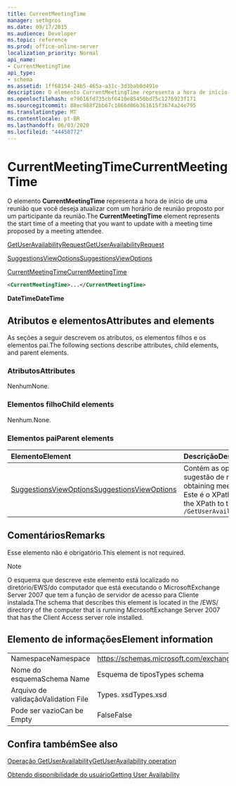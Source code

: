 ```yaml
---
title: CurrentMeetingTime
manager: sethgros
ms.date: 09/17/2015
ms.audience: Developer
ms.topic: reference
ms.prod: office-online-server
localization_priority: Normal
api_name:
- CurrentMeetingTime
api_type:
- schema
ms.assetid: 1ff68154-24b5-465a-a31c-3d3bab0d491e
description: O elemento CurrentMeetingTime representa a hora de início de uma reunião que você deseja atualizar com um horário de reunião proposto por um participante da reunião.
ms.openlocfilehash: e79616fd735cbf6410e85450bd75c1276923f171
ms.sourcegitcommit: 88ec988f2bb67c1866d06b361615f3674a24e795
ms.translationtype: MT
ms.contentlocale: pt-BR
ms.lasthandoff: 06/03/2020
ms.locfileid: "44458772"
---
```

# <a name="currentmeetingtime"></a><span data-ttu-id="1a576-103">CurrentMeetingTime</span><span class="sxs-lookup"><span data-stu-id="1a576-103">CurrentMeetingTime</span></span>

<span data-ttu-id="1a576-104">O elemento **CurrentMeetingTime** representa a hora de início de uma reunião que você deseja atualizar com um horário de reunião proposto por um participante da reunião.</span><span class="sxs-lookup"><span data-stu-id="1a576-104">The **CurrentMeetingTime** element represents the start time of a meeting that you want to update with a meeting time proposed by a meeting attendee.</span></span> 
  
[<span data-ttu-id="1a576-105">GetUserAvailabilityRequest</span><span class="sxs-lookup"><span data-stu-id="1a576-105">GetUserAvailabilityRequest</span></span>](getuseravailabilityrequest.md)
  
[<span data-ttu-id="1a576-106">SuggestionsViewOptions</span><span class="sxs-lookup"><span data-stu-id="1a576-106">SuggestionsViewOptions</span></span>](suggestionsviewoptions.md)
  
[<span data-ttu-id="1a576-107">CurrentMeetingTime</span><span class="sxs-lookup"><span data-stu-id="1a576-107">CurrentMeetingTime</span></span>](currentmeetingtime.md)
  
```xml
<CurrentMeetingTime>...</CurrentMeetingTime>
```

 <span data-ttu-id="1a576-108">**DateTime**</span><span class="sxs-lookup"><span data-stu-id="1a576-108">**DateTime**</span></span>
## <a name="attributes-and-elements"></a><span data-ttu-id="1a576-109">Atributos e elementos</span><span class="sxs-lookup"><span data-stu-id="1a576-109">Attributes and elements</span></span>

<span data-ttu-id="1a576-110">As seções a seguir descrevem os atributos, os elementos filhos e os elementos pai.</span><span class="sxs-lookup"><span data-stu-id="1a576-110">The following sections describe attributes, child elements, and parent elements.</span></span>
  
### <a name="attributes"></a><span data-ttu-id="1a576-111">Atributos</span><span class="sxs-lookup"><span data-stu-id="1a576-111">Attributes</span></span>

<span data-ttu-id="1a576-112">Nenhum</span><span class="sxs-lookup"><span data-stu-id="1a576-112">None.</span></span>
  
### <a name="child-elements"></a><span data-ttu-id="1a576-113">Elementos filho</span><span class="sxs-lookup"><span data-stu-id="1a576-113">Child elements</span></span>

<span data-ttu-id="1a576-114">Nenhum.</span><span class="sxs-lookup"><span data-stu-id="1a576-114">None.</span></span>
  
### <a name="parent-elements"></a><span data-ttu-id="1a576-115">Elementos pai</span><span class="sxs-lookup"><span data-stu-id="1a576-115">Parent elements</span></span>

|<span data-ttu-id="1a576-116">**Elemento**</span><span class="sxs-lookup"><span data-stu-id="1a576-116">**Element**</span></span>|<span data-ttu-id="1a576-117">**Descrição**</span><span class="sxs-lookup"><span data-stu-id="1a576-117">**Description**</span></span>|
|:-----|:-----|
|[<span data-ttu-id="1a576-118">SuggestionsViewOptions</span><span class="sxs-lookup"><span data-stu-id="1a576-118">SuggestionsViewOptions</span></span>](suggestionsviewoptions.md) <br/> |<span data-ttu-id="1a576-119">Contém as opções para obter informações de sugestão de reunião.</span><span class="sxs-lookup"><span data-stu-id="1a576-119">Contains the options for obtaining meeting suggestion information.</span></span>  <br/> <span data-ttu-id="1a576-120">Este é o XPath para este elemento:</span><span class="sxs-lookup"><span data-stu-id="1a576-120">The following is the XPath to this element:</span></span>  <br/>  `/GetUserAvailabilityRequest/SuggestionViewOptions` <br/> |
   
## <a name="remarks"></a><span data-ttu-id="1a576-121">Comentários</span><span class="sxs-lookup"><span data-stu-id="1a576-121">Remarks</span></span>

<span data-ttu-id="1a576-122">Esse elemento não é obrigatório.</span><span class="sxs-lookup"><span data-stu-id="1a576-122">This element is not required.</span></span>
  
> [!NOTE]
> <span data-ttu-id="1a576-123">O esquema que descreve este elemento está localizado no diretório/EWS/do computador que está executando o MicrosoftExchange Server 2007 que tem a função de servidor de acesso para Cliente instalada.</span><span class="sxs-lookup"><span data-stu-id="1a576-123">The schema that describes this element is located in the /EWS/ directory of the computer that is running MicrosoftExchange Server 2007 that has the Client Access server role installed.</span></span> 
  
## <a name="element-information"></a><span data-ttu-id="1a576-124">Elemento de informações</span><span class="sxs-lookup"><span data-stu-id="1a576-124">Element information</span></span>

|||
|:-----|:-----|
|<span data-ttu-id="1a576-125">Namespace</span><span class="sxs-lookup"><span data-stu-id="1a576-125">Namespace</span></span>  <br/> |https://schemas.microsoft.com/exchange/services/2006/types  <br/> |
|<span data-ttu-id="1a576-126">Nome do esquema</span><span class="sxs-lookup"><span data-stu-id="1a576-126">Schema Name</span></span>  <br/> |<span data-ttu-id="1a576-127">Esquema de tipos</span><span class="sxs-lookup"><span data-stu-id="1a576-127">Types schema</span></span>  <br/> |
|<span data-ttu-id="1a576-128">Arquivo de validação</span><span class="sxs-lookup"><span data-stu-id="1a576-128">Validation File</span></span>  <br/> |<span data-ttu-id="1a576-129">Types. xsd</span><span class="sxs-lookup"><span data-stu-id="1a576-129">Types.xsd</span></span>  <br/> |
|<span data-ttu-id="1a576-130">Pode ser vazio</span><span class="sxs-lookup"><span data-stu-id="1a576-130">Can be Empty</span></span>  <br/> |<span data-ttu-id="1a576-131">False</span><span class="sxs-lookup"><span data-stu-id="1a576-131">False</span></span>  <br/> |
   
## <a name="see-also"></a><span data-ttu-id="1a576-132">Confira também</span><span class="sxs-lookup"><span data-stu-id="1a576-132">See also</span></span>



[<span data-ttu-id="1a576-133">Operação GetUserAvailability</span><span class="sxs-lookup"><span data-stu-id="1a576-133">GetUserAvailability operation</span></span>](getuseravailability-operation.md)


[<span data-ttu-id="1a576-134">Obtendo disponibilidade do usuário</span><span class="sxs-lookup"><span data-stu-id="1a576-134">Getting User Availability</span></span>](https://msdn.microsoft.com/library/d4133fcb-9b0f-4e6b-aadf-a389da83516a%28Office.15%29.aspx)

